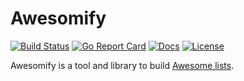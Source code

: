 # Awesomify

[![Build Status][build-status-svg]][build-status-url]
[![Go Report Card][goreport-svg]][goreport-url]
[![Docs][docs-godoc-svg]][docs-godoc-url]
[![License][license-svg]][license-url]

Awesomify is a tool and library to build [Awesome lists](https://github.com/sindresorhus/awesome).

 [build-status-svg]: https://github.com/grokify/awesomify/workflows/test/badge.svg?branch=main
 [build-status-url]: https://github.com/grokify/awesomify/actions/workflows/go_build.yaml
 [goreport-svg]: https://goreportcard.com/badge/github.com/grokify/awesomify
 [goreport-url]: https://goreportcard.com/report/github.com/grokify/awesomify
 [docs-godoc-svg]: https://pkg.go.dev/badge/github.com/grokify/awesomify
 [docs-godoc-url]: https://pkg.go.dev/github.com/grokify/awesomify
 [license-svg]: https://img.shields.io/badge/license-MIT-awesomify.svg
 [license-url]: https://github.com/grokify/awesomify/blob/master/LICENSE